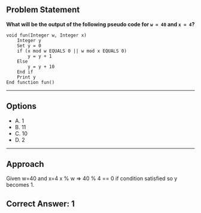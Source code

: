 ## Problem Statement

**What will be the output of the following pseudo code for `w = 40` and `x = 4`?**

```pseudo
void fun(Integer w, Integer x)
    Integer y
    Set y = 0
    if (x mod w EQUALS 0 || w mod x EQUALS 0)
        y = y + 1
    Else
        y = y + 10
    End if
    Print y
End function fun()
```

---

## Options

- A. 1  
- B. 11  
- C. 10  
- D. 2  

---

## Approach

Given w=40 and x=4
  x % w => 40 % 4 == 0
  if condition satisfied so y becomes 1.


## Correct Answer: **1**
